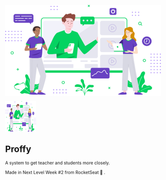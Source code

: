![Proffy](/web/src/assets/images/landing.svg)

<img align="center" width="100" height="100" src="https://github.com/gabereu/NLW-2-Proffy/blob/master/web/src/assets/images/landing.svg">

# Proffy

A system to get teacher and students more closely.

Made in Next Level Week #2 from RocketSeat :rocket: .
